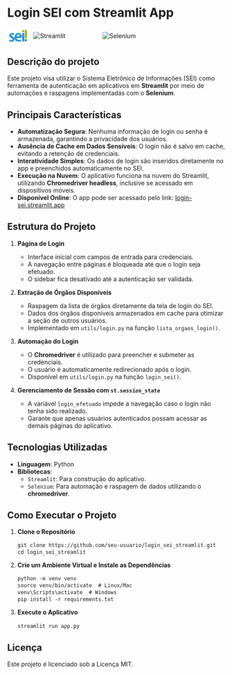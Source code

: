 # Login SEI com Streamlit App

<div style="display: flex; align-items: center;">
    <img src="src/assets/logo_sei.png" alt="SEI" width="50" style="margin-right: 10px;">
    <img src="https://img.shields.io/badge/Streamlit-FF4B4B?style=for-the-badge&logo=Streamlit&logoColor=white" alt="Streamlit" width="150" style="margin-right: 10px;">
    <img src="https://img.shields.io/badge/Selenium-43B02A?style=for-the-badge&logo=Selenium&logoColor=white" alt="Selenium" width="140">
</div>

## Descrição do projeto

Este projeto visa utilizar o Sistema Eletrônico de Informações (SEI) como ferramenta de autenticação em aplicativos em **Streamlit** por meio de automações e raspagens implementadas com o **Selenium**.

## Principais Características

- **Automatização Segura**: Nenhuma informação de login ou senha é armazenada, garantindo a privacidade dos usuários.
- **Ausência de Cache em Dados Sensíveis**: O login não é salvo em cache, evitando a retenção de credenciais.
- **Interatividade Simples**: Os dados de login são inseridos diretamente no app e preenchidos automaticamente no SEI.
- **Execução na Nuvem**: O aplicativo funciona na nuvem do Streamlit, utilizando **Chromedriver headless**, inclusive se acessado em dispositivos móveis.
- **Disponível Online**: O app pode ser acessado pelo link: [login-sei.streamlit.app](https://login-sei.streamlit.app/)



## Estrutura do Projeto

1. **Página de Login**
   - Interface inicial com campos de entrada para credenciais.
   - A navegação entre páginas é bloqueada até que o login seja efetuado.
   - O sidebar fica desativado até a autenticação ser validada.

2. **Extração de Órgãos Disponíveis**
   - Raspagem da lista de órgãos diretamente da tela de login do SEI.
   - Dados dos órgãos disponíveis armazenados em cache para otimizar a seção de outros usuários.
   - Implementado em `utils/login.py` na função `lista_orgaos_login()`.

3. **Automação do Login**
   - O **Chromedriver** é utilizado para preencher e submeter as credenciais.
   - O usuário é automaticamente redirecionado após o login.
   - Disponível em `utils/login.py` na função `login_sei()`.

4. **Gerenciamento de Sessão com `st.session_state`**
   - A variável `login_efetuado` impede a navegação caso o login não tenha sido realizado.
   - Garante que apenas usuários autenticados possam acessar as demais páginas do aplicativo.

## Tecnologias Utilizadas

- **Linguagem**: Python
- **Bibliotecas**:
  - `Streamlit`: Para construção do aplicativo.
  - `Selenium`: Para automação e raspagem de dados utilizando o **chromedriver**.

## Como Executar o Projeto

1. **Clone o Repositório**
    ```
    git clone https://github.com/seu-usuario/login_sei_streamlit.git
    cd login_sei_streamlit
    ```

2. **Crie um Ambiente Virtual e Instale as Dependências**
    ```
    python -m venv venv
    source venv/bin/activate  # Linux/Mac
    venv\Scripts\activate  # Windows
    pip install -r requirements.txt
    ```

3. **Execute o Aplicativo**

    `streamlit run app.py`

## Licença

Este projeto é licenciado sob a Licença MIT.